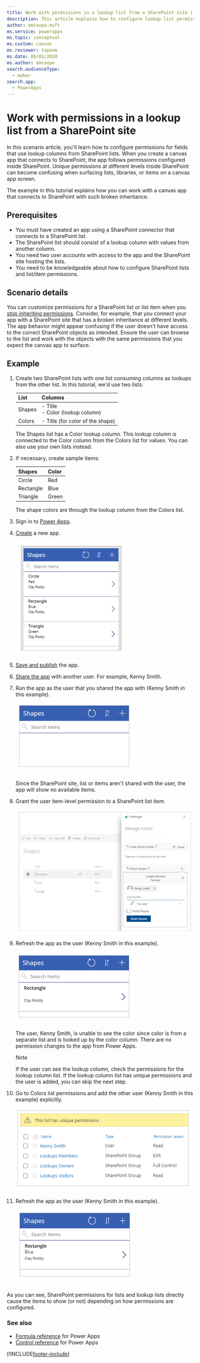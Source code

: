 ```yaml
---
title: Work with permissions in a lookup list from a SharePoint site | Microsoft Docs
description: This article explains how to configure lookup list permissions in SharePoint when using a canvas app.
author: emcoope-msft
ms.service: powerapps
ms.topic: conceptual
ms.custom: canvas
ms.reviewer: tapanm
ms.date: 09/01/2020
ms.author: emcoope
search.audienceType: 
  - maker
search.app: 
  - PowerApps
---
```

# Work with permissions in a lookup list from a SharePoint site

In this scenario article, you'll learn how to configure permissions for fields that use lookup columns from SharePoint lists. When you create a canvas app that connects to SharePoint, the app follows permissions configured inside SharePoint. Unique permissions at different levels inside SharePoint can become confusing when surfacing lists, libraries, or items on a canvas app screen.

The example in this tutorial explains how you can work with a canvas app that connects to SharePoint with such broken inheritance.

## Prerequisites

- You must have created an app using a SharePoint connector that connects to a SharePoint list.
- The SharePoint list should consist of a lookup column with values from another column.
- You need two user accounts with access to the app and the SharePoint site hosting the lists.
- You need to be knowledgeable about how to configure SharePoint lists and list/item permissions.

## Scenario details

You can customize permissions for a SharePoint list or list item when you [stop inheriting permissions](https://support.office.com/en-us/article/share-sharepoint-files-or-folders-1fe37332-0f9a-4719-970e-d2578da4941c). Consider, for example, that you connect your app with a SharePoint site that has a broken inheritance at different levels. The app behavior might appear confusing if the user doesn't have access to the correct SharePoint objects as intended. Ensure the user can browse to the list and work with the objects with the same permissions that you expect the canvas app to surface.

## Example

1. Create two SharePoint lists with one list consuming columns as lookups from the other list. In this tutorial, we'd use two lists:

    | List | Columns
    | - | - |
    | Shapes | - Title <br> - Color (lookup column)
    | Colors | - Title (for color of the shape)

     The Shapes list has a Color lookup column. This lookup column is connected to the Color column from the Colors list for values. You can also use your own lists instead.

1. If necessary, create sample items:

    | Shapes | Color 
    | - | - |
    | Circle | Red
    | Rectangle | Blue
    | Triangle | Green

    The shape colors are through the lookup column from the Colors list.

1. Sign in to [Power Apps](https://make.powerapps.com).

1. [Create](../app-from-sharepoint.md) a new app.

    ![List items](./media/scenarios-lookup-list-permissions/list-items.png "List items")

1. [Save and publish](../save-publish-app.md) the app.

1. [Share the app](../share-app.md) with another user. For example, Kenny Smith.

1. Run the app as the user that you shared the app with (Kenny Smith in this example).

    ![User items](./media/scenarios-lookup-list-permissions/user-items.png "User items")

    Since the SharePoint site, list or items aren't shared with the user, the app will show no available items.

1. Grant the user item-level permission to a SharePoint list item.

    ![Item level permission](./media/scenarios-lookup-list-permissions/item-level-permission.png "Item level permission")

1. Refresh the app as the user (Kenny Smith in this example).

    ![Shape without color](./media/scenarios-lookup-list-permissions/shape-without-color.png "Shape without color")

    The user, Kenny Smith, is unable to see the color since color is from a separate list and is looked up by the color column. There are no permission changes to the app from Power Apps.

    > [!NOTE]
    > If the user can see the lookup column, check the permissions for the lookup column list. If the lookup column list has unique permissions and the user is added, you can skip the next step.

1. Go to Colors list permissions and add the other user (Kenny Smith in this example) explicitly.

    ![Colors list permissions](./media/scenarios-lookup-list-permissions/colors-list-permissions.png "Colors list permissions")

1. Refresh the app as the user (Kenny Smith in this example).

    ![After lookup permissions](./media/scenarios-lookup-list-permissions/after-lookup-permissions.png "After lookup permissions")

As you can see, SharePoint permissions for lists and lookup lists directly cause the items to show (or not) depending on how permissions are configured.

### See also

- [Formula reference](../formula-reference.md) for Power Apps
- [Control reference](../reference-properties.md) for Power Apps


[!INCLUDE[footer-include](../../../includes/footer-banner.md)]